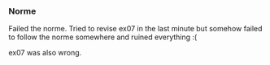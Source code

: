 ### Norme
Failed the norme. Tried to revise ex07 in the last minute but somehow failed to follow the norme somewhere and ruined everything :(

ex07 was also wrong.
